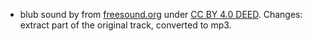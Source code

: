- blub sound by from [freesound.org](https://freesound.org/people/Angel_Perez_Grandi/sounds/60762/) under [CC BY 4.0 DEED](https://creativecommons.org/licenses/by/4.0/). Changes: extract part of the original track, converted to mp3.
